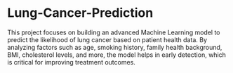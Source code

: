 # Lung-Cancer-Prediction
This project focuses on building an advanced Machine Learning model to predict the likelihood of lung cancer based on patient health data. By analyzing factors such as age, smoking history, family health background, BMI, cholesterol levels, and more, the model helps in early detection, which is critical for improving treatment outcomes.
